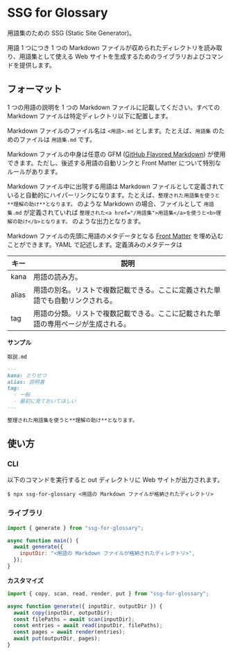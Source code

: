# SSG for Glossary

用語集のための SSG (Static Site Generator)。

用語 1 つにつき 1 つの Markdown ファイルが収められたディレクトリを読み取り、用語集として使える Web サイトを生成するためのライブラリおよびコマンドを提供します。

## フォーマット

1 つの用語の説明を 1 つの Markdown ファイルに記載してください。すべての Markdown ファイルは特定ディレクトリ以下に配置します。

Markdown ファイルのファイル名は `<用語>.md` とします。たとえば、`用語集` のためのファイルは `用語集.md` です。

Markdown ファイルの中身は任意の GFM ([GitHub Flavored Markdown](https://github.github.com/gfm/)) が使用できます。ただし、後述する用語の自動リンクと Front Matter について特別なルールがあります。

Markdown ファイル中に出現する用語は Markdown ファイルとして定義されていると自動的にハイパーリンクになります。たとえば、`整理された用語集を使うと**理解の助け**となります。` のような Markdown の場合、ファイルとして `用語集.md` が定義されていれば `整理された<a href="/用語集">用語集</a>を使うと<b>理解の助け</b>となります。` のような出力となります。

Markdown ファイルの先頭に用語のメタデータとなる [Front Matter](https://middlemanapp.com/jp/basics/frontmatter/) を埋め込むことができます。YAML で記述します。定義済みのメタデータは

| キー  | 説明                                                                               |
| ----- | ---------------------------------------------------------------------------------- |
| kana  | 用語の読み方。                                                                     |
| alias | 用語の別名。リストで複数記載できる。ここに定義された単語でも自動リンクされる。     |
| tag   | 用語の分類。リストで複数記載できる。ここに記載された単語の専用ページが生成される。 |

**サンプル**

`取説.md`

```md
---
kana: とりせつ
alias: 説明書
tag:
  - 一般
  - 最初に見ておいてほしい
---

整理された用語集を使うと**理解の助け**となります。
```

## 使い方

### CLI

以下のコマンドを実行すると out ディレクトリに Web サイトが出力されます。

```console
$ npx ssg-for-glossary <用語の Markdown ファイルが格納されたディレクトリ>
```

### ライブラリ

```javascript
import { generate } from "ssg-for-glossary";

async function main() {
  await generate({
    inputDir: "<用語の Markdown ファイルが格納されたディレクトリ>",
  });
}
```

**カスタマイズ**

```javascript
import { copy, scan, read, render, put } from "ssg-for-glossary";

async function generate({ inputDir, outputDir }) {
  await copy(inputDir, outputDir);
  const filePaths = await scan(inputDir);
  const entries = await read(inputDir, filePaths);
  const pages = await render(entries);
  await put(outputDir, pages);
}
```
